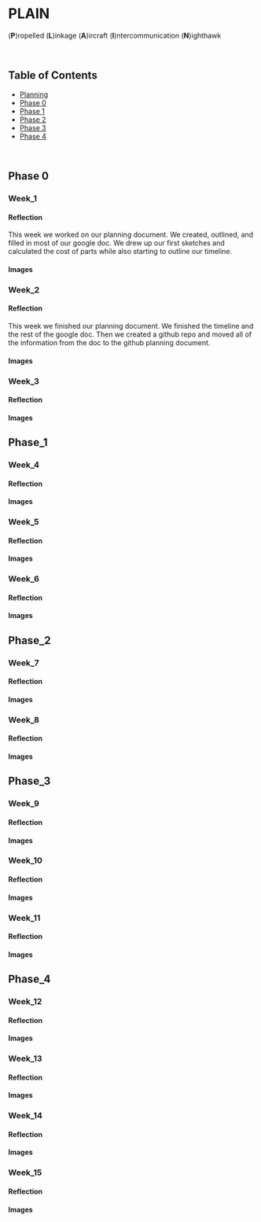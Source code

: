 # PLAIN
(**P**)ropelled (**L**)inkage (**A**)ircraft (**I**)ntercommunication (**N**)ighthawk

&nbsp;


## Table of Contents
* [Planning](Planning.md)
* [Phase 0](#phase_0)
* [Phase 1](#phase_1)
* [Phase 2](#phase_2)
* [Phase 3](#phase_3)
* [Phase 4](#phase_4)
  
&nbsp;

## Phase 0
### Week_1
#### Reflection

This week we worked on our planning document. We created, outlined, and filled in most of our google doc. We drew up our first sketches and calculated the cost of parts while also starting to outline our timeline. 

#### Images


### Week_2
#### Reflection

This week we finished our planning document. We finished the timeline and the rest of the google doc. Then we created a github repo and moved all of the information from the doc to the github planning document. 

#### Images


### Week_3
#### Reflection
#### Images


## Phase_1
### Week_4
#### Reflection
#### Images


### Week_5
#### Reflection
#### Images


### Week_6
#### Reflection
#### Images


## Phase_2
### Week_7
#### Reflection
#### Images


### Week_8
#### Reflection
#### Images


## Phase_3
### Week_9
#### Reflection
#### Images


### Week_10
#### Reflection
#### Images


### Week_11
#### Reflection
#### Images

## Phase_4
### Week_12
#### Reflection
#### Images


### Week_13
#### Reflection
#### Images


### Week_14
#### Reflection
#### Images


### Week_15
#### Reflection
#### Images




